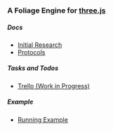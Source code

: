 ### A Foliage Engine for [three.js](http://threejs.org/)

##### Docs
- [Initial Research]()
- [Protocols](https://github.com/livioso/foliage-engine/tree/master/docs/admin/protocols)

##### Tasks and Todos
- [Trello (Work in Progress)](https://trello.com/b/n1S7KUv3/work-in-progress)

##### Example
- [Running Example](https://livioso.github.io/foliage-engine)
